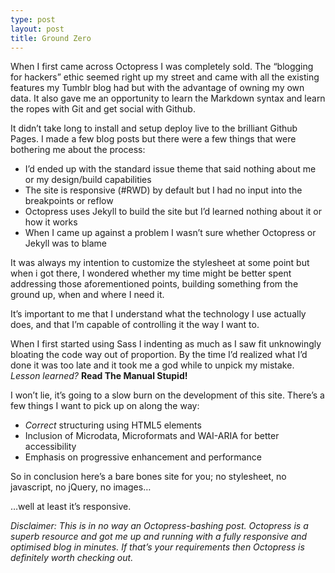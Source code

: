 ```yaml
---
type: post
layout: post
title: Ground Zero
---
```


When I first came across Octopress I was completely sold. The “blogging for hackers” ethic seemed right up my street and came with all the existing features my Tumblr blog had but with the advantage of owning my own data. It also gave me an opportunity to learn the Markdown syntax and learn the ropes with Git and get social with Github.

It didn’t take long to install and setup deploy live to the brilliant Github Pages. I made a few blog posts but there were a few things that were bothering me about the process:

* I’d ended up with the standard issue theme that said nothing about me or my design/build capabilities
* The site is responsive (#RWD) by default but I had no input into the breakpoints or reflow
* Octopress uses Jekyll to build the site but I’d learned nothing about it or how it works
* When I came up against a problem I wasn’t sure whether Octopress or Jekyll was to blame

It was always my intention to customize the stylesheet at some point but when i got there, I wondered whether my time might be better spent addressing those aforementioned points, building something from the ground up, when and where I need it.

It’s important to me that I understand what the technology I use actually does, and that I’m capable of controlling it the way I want to.

When I first started using Sass I indenting as much as I saw fit unknowingly bloating the code way out of proportion. By the time I’d realized what I’d done it was too late and it took me a god while to unpick my mistake. *Lesson learned?* **Read The Manual Stupid!**

I won’t lie, it’s going to a slow burn on the development of this site. There’s a few things I want to pick up on along the way:

* *Correct* structuring using HTML5 elements
* Inclusion of Microdata, Microformats and WAI-ARIA for better accessibility
* Emphasis on progressive enhancement and performance

So in conclusion here’s a bare bones site for you; no stylesheet, no javascript, no jQuery, no images…

…well at least it’s responsive.

*Disclaimer: This is in no way an Octopress-bashing post. Octopress is a superb resource and got me up and running with a fully responsive and optimised blog in minutes. If that’s your requirements then Octopress is definitely worth checking out.*